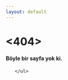 ```yaml
---
layout: default
---
```



<h1><404></h1>
<h4>Böyle bir sayfa yok ki.</h4>

<section>
	<ul class="post-list">
		
	</ul>
</section>
